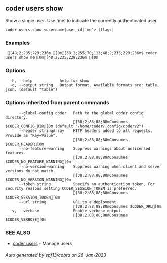 ## coder users show

Show a single user. Use 'me' to indicate the currently authenticated user.

```
coder users show <username|user_id|'me'> [flags]
```

### Examples

```
 [48;2;235;229;236m [0m[38;2;255;70;113;48;2;235;229;236m$ coder users show me[0m[48;2;235;229;236m [0m
```

### Options

```
  -h, --help            help for show
  -o, --output string   Output format. Available formats are: table, json. (default "table")
```

### Options inherited from parent commands

```
      --global-config coder   Path to the global coder config directory.
                              [38;2;88;88;88mConsumes $CODER_CONFIG_DIR[0m (default "/home/coder/.config/coderv2")
      --header stringArray    HTTP headers added to all requests. Provide as "Key=Value".
                              [38;2;88;88;88mConsumes $CODER_HEADER[0m
      --no-feature-warning    Suppress warnings about unlicensed features.
                              [38;2;88;88;88mConsumes $CODER_NO_FEATURE_WARNING[0m
      --no-version-warning    Suppress warning when client and server versions do not match.
                              [38;2;88;88;88mConsumes $CODER_NO_VERSION_WARNING[0m
      --token string          Specify an authentication token. For security reasons setting CODER_SESSION_TOKEN is preferred.
                              [38;2;88;88;88mConsumes $CODER_SESSION_TOKEN[0m
      --url string            URL to a deployment.
                              [38;2;88;88;88mConsumes $CODER_URL[0m
  -v, --verbose               Enable verbose output.
                              [38;2;88;88;88mConsumes $CODER_VERBOSE[0m
```

### SEE ALSO

- [coder users](coder_users.md) - Manage users

###### Auto generated by spf13/cobra on 26-Jan-2023
